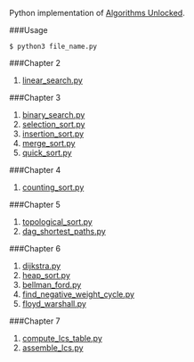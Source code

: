 Python implementation of [Algorithms Unlocked](http://www.amazon.com/Algorithms-Unlocked-Press-Thomas-Cormen/dp/0262518805?ie=UTF8&keywords=algorithms%20unlocked&qid=1463496250&ref_=sr_1_1&sr=8-1).

###Usage
```
$ python3 file_name.py
```

###Chapter 2
1. [linear_search.py](https://github.com/xRahn/Algorithm-Unlocked/blob/master/chap_2/linear_search.py)

###Chapter 3
1. [binary_search.py](https://github.com/xRahn/Algorithm-Unlocked/blob/master/chap_3/binary_search.py)
2. [selection_sort.py](https://github.com/xRahn/Algorithm-Unlocked/blob/master/chap_3/selection_sort.py)
3. [insertion_sort.py](https://github.com/xRahn/Algorithm-Unlocked/blob/master/chap_3/insertion_sort.py)
4. [merge_sort.py](https://github.com/xRahn/Algorithm-Unlocked/blob/master/chap_3/merge_sort.py)
5. [quick_sort.py](https://github.com/xRahn/Algorithm-Unlocked/blob/master/chap_3/quick_sort.py)

###Chapter 4
1. [counting_sort.py](https://github.com/xRahn/Algorithm-Unlocked/blob/master/chap_4/counting_sort.py)

###Chapter 5
1. [topological_sort.py](https://github.com/xRahn/Algorithm-Unlocked/blob/master/chap_5/topological_sort.py)
2. [dag_shortest_paths.py](https://github.com/xRahn/Algorithm-Unlocked/blob/master/chap_5/dag_shortest_paths.py)

###Chapter 6
1. [dijkstra.py](https://github.com/xRahn/Algorithm-Unlocked/blob/master/chap_6/dijkstra.py)
2. [heap_sort.py](https://github.com/xRahn/Algorithm-Unlocked/blob/master/chap_6/heap_sort.py)
3. [bellman_ford.py](https://github.com/xRahn/Algorithm-Unlocked/blob/master/chap_6/bellman_ford.py)
4. [find_negative_weight_cycle.py](https://github.com/xRahn/Algorithm-Unlocked/blob/master/chap_6/find_negative_weight_cycle.py)
5. [floyd_warshall.py](https://github.com/xRahn/Algorithm-Unlocked/blob/master/chap_6/floyd_warshall.py)

###Chapter 7
1. [compute_lcs_table.py](https://github.com/xRahn/Algorithm-Unlocked/blob/master/chap_7/compute_lcs_table.py)
2. [assemble_lcs.py](https://github.com/xRahn/Algorithm-Unlocked/blob/master/chap_7/assemble_lcs.py)